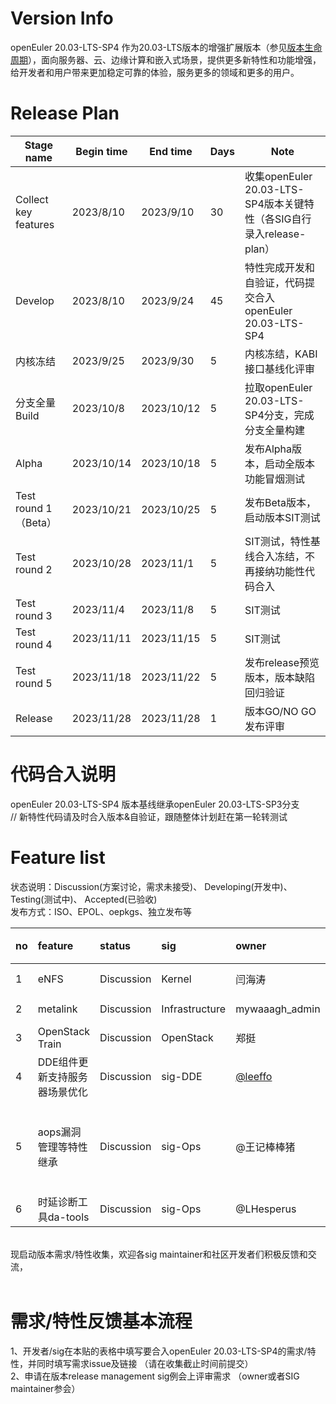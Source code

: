 # Version Info
openEuler 20.03-LTS-SP4 作为20.03-LTS版本的增强扩展版本（参见[版本生命周期](https://www.openeuler.org/zh/other/lifecycle/)），面向服务器、云、边缘计算和嵌入式场景，提供更多新特性和功能增强，给开发者和用户带来更加稳定可靠的体验，服务更多的领域和更多的用户。<br>


# Release Plan

| Stage  name          | Begin time | End time   | Days | Note                                      |
| -------------------- | ---------- | ---------- | ---- | ----------------------------------------- |
| Collect key features | 2023/8/10      | 2023/9/10    | 30       | 收集openEuler 20.03-LTS-SP4版本关键特性（各SIG自行录入release-plan）    |
| Develop              | 2023/8/10      | 2023/9/24    | 45       | 特性完成开发和自验证，代码提交合入openEuler 20.03-LTS-SP4              |
| 内核冻结             | 2023/9/25      | 2023/9/30    | 5      | 内核冻结，KABI接口基线化评审 |
| 分支全量Build        | 2023/10/8      | 2023/10/12    | 5       | 拉取openEuler 20.03-LTS-SP4分支，完成分支全量构建 |
| Alpha                | 2023/10/14      | 2023/10/18    | 5        | 发布Alpha版本，启动全版本功能冒烟测试                            |
| Test round 1（Beta） | 2023/10/21      | 2023/10/25    | 5        | 发布Beta版本，启动版本SIT测试                                |
| Test round 2         | 2023/10/28      | 2023/11/1     | 5        | SIT测试，特性基线合入冻结，不再接纳功能性代码合入                                                      |
| Test round 3         | 2023/11/4       | 2023/11/8     | 5        |   SIT测试                |
| Test round 4         | 2023/11/11      | 2023/11/15    | 5        |   SIT测试                                                     |
| Test round 5         | 2023/11/18      | 2023/11/22    | 5        |   发布release预览版本，版本缺陷回归验证                                                     |
| Release              | 2023/11/28      | 2023/11/28    | 1        |   版本GO/NO GO发布评审                                               |


# 代码合入说明
openEuler 20.03-LTS-SP4 版本基线继承openEuler 20.03-LTS-SP3分支 <br>
// 新特性代码请及时合入版本&自验证，跟随整体计划赶在第一轮转测试


# Feature list
状态说明：Discussion(方案讨论，需求未接受)、 Developing(开发中)、 Testing(测试中)、 Accepted(已验收) <br>
发布方式：ISO、EPOL、oepkgs、独立发布等

|no|feature|status|sig|owner|发布方式|涉及软件包列表|
|:----|:---|:---|:--|:----|:----|:----|
|1|eNFS|Discussion|Kernel|闫海涛|ISO|nfs，sunrpc，eNfs|
|2|metalink|Discussion|Infrastructure|mywaaagh_admin|ISO|openEuler-repos|
|3|OpenStack Train|Discussion|OpenStack|郑挺|EPOL|OpenStack-SIG|
|4|DDE组件更新支持服务器场景优化|Discussion|sig-DDE|[@leeffo](https://gitee.com/leeffo)|EPOL||
|5|aops漏洞管理等特性继承|Discussion|sig-Ops|@王记棒棒猪|Epol|aops-ceres,aops-hermes,aops-zeus,aops-apollo,aops-vulcanus,gala-ragdoll|
|6|时延诊断工具da-tools|Discussion|sig-Ops|@LHesperus|Epol|aops-ceres|

<br>
现启动版本需求/特性收集，欢迎各sig maintainer和社区开发者们积极反馈和交流，<br>
<br>



# 需求/特性反馈基本流程 <br />
1、开发者/sig在本贴的表格中填写要合入openEuler 20.03-LTS-SP4的需求/特性，并同时填写需求issue及链接 （请在收集截止时间前提交）      <br>
2、申请在版本release management sig例会上评审需求 （owner或者SIG maintainer参会）
<br><br>
